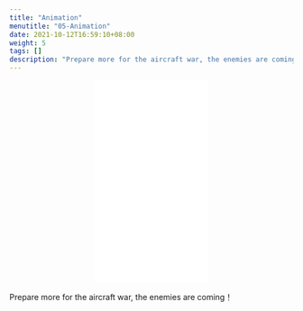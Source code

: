```yaml
---
title: "Animation"
menutitle: "05-Animation"
date: 2021-10-12T16:59:10+08:00
weight: 5
tags: []
description: "Prepare more for the aircraft war, the enemies are coming！"
---
```


<center style="width:100%; height:360px">
<iframe src="../animation.html" style="width: 202px;height:360px; border:0" allow="autoplay"></iframe>
</center>

Prepare more for the aircraft war, the enemies are coming！
